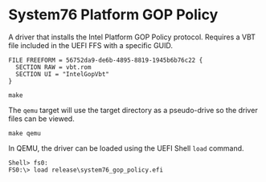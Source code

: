 # System76 Platform GOP Policy

A driver that installs the Intel Platform GOP Policy protocol. Requires a VBT
file included in the UEFI FFS with a specific GUID.

```
FILE FREEFORM = 56752da9-de6b-4895-8819-1945b6b76c22 {
  SECTION RAW = vbt.rom
  SECTION UI = "IntelGopVbt"
}
```

```
make
```

The `qemu` target will use the target directory as a pseudo-drive so the
driver files can be viewed.

```
make qemu
```

In QEMU, the driver can be loaded using the UEFI Shell `load` command.

```
Shell> fs0:
FS0:\> load release\system76_gop_policy.efi
```
